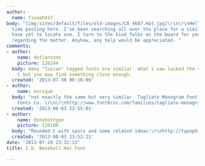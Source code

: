 ```yaml
---
author:
  name: fiveoh417
body: "[img:sites/default/files/old-images/CA_4687.Hat.jpg]\r\n\r\nHello, \r\nFirst
  time posting here. I've been searching all over the place for a similar font, but
  have yet to locate one. I turn to the kind folks on the board for your expertise
  regarding the matter. Anyhow, any help would be appreciated. "
comments:
- author:
    name: defiantone
    picture: 126244
  body: many "Tuscan" tagged fonts are similar. what i saw lacked the very rounded
    C but you may find something close enough.
  created: '2013-07-30 00:16:09'
- author:
    name: enrique
  body: "not exactly the same but very similar  Tagliato Monogram Font by Monogram
    Fonts Co. \r\n\r\nhttp://www.fontbros.com/families/tagliato-monogram/styles/regular"
  created: '2013-08-03 22:55:01'
- author:
    name: donshottype
    picture: 126100
  body: "Rounded C with spurs and some related ideas:\r\nhttp://typophile.com/node/103278\r\nDon"
  created: '2013-08-03 23:52:21'
date: '2013-07-29 23:32:13'
title: I.D. Baseball Hat Font

---
```

